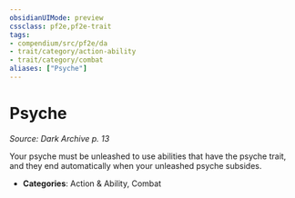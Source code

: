 ```yaml
---
obsidianUIMode: preview
cssclass: pf2e,pf2e-trait
tags:
- compendium/src/pf2e/da
- trait/category/action-ability
- trait/category/combat
aliases: ["Psyche"]
---
```

# Psyche  
*Source: Dark Archive p. 13*  

Your psyche must be unleashed to use abilities that have the psyche trait, and they end automatically when your unleashed psyche subsides.

- **Categories**: Action & Ability, Combat